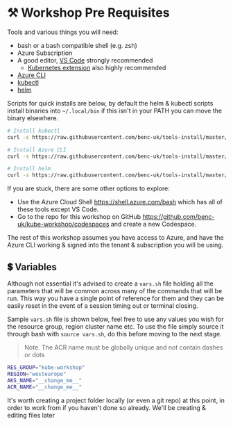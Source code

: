 # ⚒️ Workshop Pre Requisites

Tools and various things you will need:

- bash or a bash compatible shell (e.g. zsh)
- Azure Subscription
- A good editor, [VS Code](https://code.visualstudio.com/) strongly recommended
  - [Kubernetes extension](https://marketplace.visualstudio.com/items?itemName=ms-kubernetes-tools.vscode-kubernetes-tools) also highly recommended
- [Azure CLI](https://aka.ms/azure-cli)
- [kubectl](https://kubernetes.io/docs/tasks/tools/install-kubectl-linux/)
- [helm](https://helm.sh/docs/intro/install/)

Scripts for quick installs are below, by default the helm & kubectl scripts install binaries into `~/.local/bin` if this isn't in your PATH you can move the binary elsewhere.

```bash
# Install kubectl
curl -s https://raw.githubusercontent.com/benc-uk/tools-install/master/kubectl.sh | bash

# Install Azure CLI
curl -s https://raw.githubusercontent.com/benc-uk/tools-install/master/azure-cli.sh | bash

# Install helm
curl -s https://raw.githubusercontent.com/benc-uk/tools-install/master/helm.sh | bash
```

If you are stuck, there are some other options to explore:

- Use the Azure Cloud Shell https://shell.azure.com/bash which has all of these tools except VS Code.
- Go to the repo for this workshop on GitHub https://github.com/benc-uk/kube-workshop/codespaces and create a new Codespace.

The rest of this workshop assumes you have access to Azure, and have the Azure CLI working & signed into the tenant & subscription you will be using.

## 💲 Variables

Although not essential it's advised to create a `vars.sh` file holding all the parameters that will be common across many of the commands that will be run. This way you have a single point of reference for them and they can be easily reset in the event of a session timing out or terminal closing.

Sample `vars.sh` file is shown below, feel free to use any values you wish for the resource group, region cluster name etc. To use the file simply source it through bash with `source vars.sh`, do this before moving to the next stage. 

> Note. The ACR name must be globally unique and not contain dashes or dots
> 
```bash
RES_GROUP="kube-workshop"
REGION="westeurope"
AKS_NAME="__change_me__"
ACR_NAME="__change_me__"
```

It's worth creating a project folder locally (or even a git repo) at this point, in order to work from if you haven't done so already. We'll be creating & editing files later

